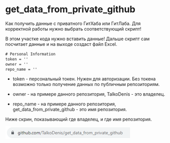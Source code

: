# get_data_from_private_github

Как получить данные с приватного ГитХаба или ГитЛаба. Для корректной работы нужно выбрать соответствующий скрипт!


В этом участке кода нужно вставить данные! Дальше скрипт сам посчитает данные и на выходе создаст файл Excel.

```
# Personal Information
token = ''
owner = ''
repo_name = ''
```

- token - персональный токен. Нужен для авторизации. Без токена возможно только получение данных по публичным репозиториям.

- owner - на примере данного репозитория, TalkoDenis - это владелец.

- repo_name - на примере данного репозитория, get_data_from_private_github - это имя репозитория.

Ниже скрин, показывающий где владелец, и где имя репозитория.

  ![Описание](https://github.com/TalkoDenis/get_data_from_private_github/blob/main/Owner.png)
